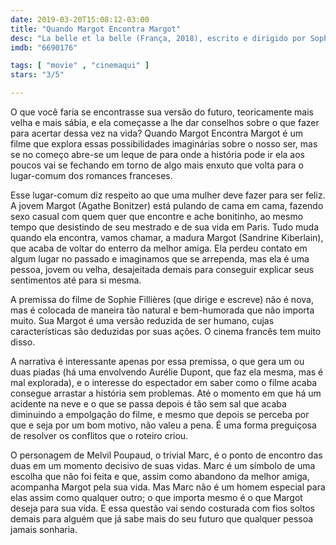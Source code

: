 ```yaml
---
date: 2019-03-20T15:08:12-03:00
title: "Quando Margot Encontra Margot"
desc: "La belle et la belle (França, 2018), escrito e dirigido por Sophie Fillières, com Sandrine Kiberlain, Agathe Bonitzer, Melvil Poupaud."
imdb: "6690176"

tags: [ "movie" , "cinemaqui" ]
stars: "3/5"

---
```

O que você faria se encontrasse sua versão do futuro, teoricamente mais velha e mais sábia, e ela começasse a lhe dar conselhos sobre o que fazer para acertar dessa vez na vida? Quando Margot Encontra Margot é um filme que explora essas possibilidades imaginárias sobre o nosso ser, mas se no começo abre-se um leque de para onde a história pode ir ela aos poucos vai se fechando em torno de algo mais enxuto que volta para o lugar-comum dos romances franceses.

Esse lugar-comum diz respeito ao que uma mulher deve fazer para ser feliz. A jovem Margot (Agathe Bonitzer) está pulando de cama em cama, fazendo sexo casual com quem quer que encontre e ache bonitinho, ao mesmo tempo que desistindo de seu mestrado e de sua vida em Paris. Tudo muda quando ela encontra, vamos chamar, a madura Margot (Sandrine Kiberlain), que acaba de voltar do enterro da melhor amiga. Ela perdeu contato em algum lugar no passado e imaginamos que se arrependa, mas ela é uma pessoa, jovem ou velha, desajeitada demais para conseguir explicar seus sentimentos até para si mesma.

A premissa do filme de Sophie Fillières (que dirige e escreve) não é nova, mas é colocada de maneira tão natural e bem-humorada que não importa muito. Sua Margot é uma versão reduzida de ser humano, cujas características são deduzidas por suas ações. O cinema francês tem muito disso.

A narrativa é interessante apenas por essa premissa, o que gera um ou duas piadas (há uma envolvendo Aurélie Dupont, que faz ela mesma, mas é mal explorada), e o interesse do espectador em saber como o filme acaba consegue arrastar a história sem problemas. Até o momento em que há um acidente na neve e o que se passa depois é tão sem sal que acaba diminuindo a empolgação do filme, e mesmo que depois se perceba por que e seja por um bom motivo, não valeu a pena. É uma forma preguiçosa de resolver os conflitos que o roteiro criou.

O personagem de Melvil Poupaud, o trivial Marc, é o ponto de encontro das duas em um momento decisivo de suas vidas. Marc é um símbolo de uma escolha que não foi feita e que, assim como abandono da melhor amiga, acompanha Margot pela sua vida. Mas Marc não é um homem especial para elas assim como qualquer outro; o que importa mesmo é o que Margot deseja para sua vida. E essa questão vai sendo costurada com fios soltos demais para alguém que já sabe mais do seu futuro que qualquer pessoa jamais sonharia.
